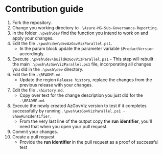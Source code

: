 # Contribution guide

1. Fork the repository.
1. Change you working directory to `.\Azure-MG-Sub-Governance-Reporting`.
1. In the folder `.\pwsh\dev` find the function you intend to work on and apply your changes.
1. Edit the file `.\pwsh\dev\devAzGovVizParallel.ps1`.
   - In the param block update the parameter variable `$ProductVersion` accordingly.
1. Execute `.\pwsh\dev\buildAzGovVizParallel.ps1` - This step will rebuilt the main `.\pwsh\AzGovVizParallel.ps1` file, incorporating all changes you did in the `.\pwsh\dev` directory.
1. Edit the file `.\README.md`.
   - Update the region `Release history`, replace the changes from the previous release with your changes.
1. Edit the file `.\history.md`.
   - Copy over text for the change description you just did for the `.\README.md`.
1. Execute the newly created AzGovViz version to test if it completes successfully by running `.\pwsh\AzGovVizParallel.ps1 -ShowRunIdentifier`.
   - From the very last line of the output copy the __run identifier__, you'll need that when you open your pull request.
1. Commit your changes.
1. Create a pull request
   - Provide the __run identifier__ in the pull request as a proof of successful test
